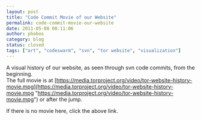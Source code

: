 ```yaml
---
layout: post
title: "Code Commit Movie of our Website"
permalink: code-commit-movie-our-website
date: 2011-05-08 08:11:06
author: phobos
category: blog
status: closed
tags: ["art", "codeswarm", "svn", "tor website", "visualization"]
---
```


A visual history of our website, as seen through svn code commits, from the beginning.  
 The full movie is at [https://media.torproject.org/video/tor-website-history-movie.mpg](https://media.torproject.org/video/tor-website-history-movie.mpg "https://media.torproject.org/video/tor-website-history-movie.mpg") or after the jump.

  

  
   
 If there is no movie here, click the above link.

  

